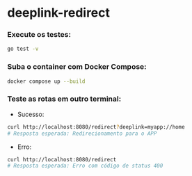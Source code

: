 # deeplink-redirect

### Execute os testes:

```bash
go test -v
```

### Suba o container com Docker Compose:

```bash
docker compose up --build
```

### Teste as rotas em outro terminal:

- Sucesso:

```bash
curl http://localhost:8080/redirect?deeplink=myapp://home
# Resposta esperada: Redirecionamento para o APP
```

- Erro:

```bash
curl http://localhost:8080/redirect
# Resposta esperada: Erro com código de status 400
```
